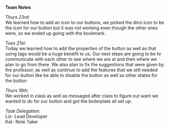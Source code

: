 __Team Notes__


_Thurs 23rd:_<br /> 
We learned how to add an icon to our buttons, we picked the dino icon to be the icon for our button but it was not working even though the other ones were, so we ended up going with the bookmark.

_Tues 21st:_<br /> 
Today we learned how to add the properties of the button as well as that using tags would be a huge benefit to us. Our next steps are going to be to communicate with each other to see where we are at and then where we plan to go from there. We also plan to fix the suggestions that were given by the professor, as well as continue to add the features that we still needed for our button like be able to disable the button as well as other states for the button

_Thurs 16th:_<br /> 
We worked in class as well as messaged after class to figure out want we wanted to do for our button and got the boilerplate all set up.


_Task Delegation:_<br /> 
Liz- Lead Developer<br /> 
Kat- Note Taker